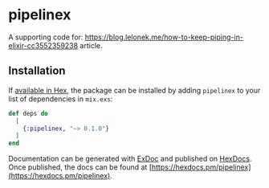 # pipelinex

A supporting code for: https://blog.lelonek.me/how-to-keep-piping-in-elixir-cc3552359238 article.

## Installation

If [available in Hex](https://hex.pm/docs/publish), the package can be installed
by adding `pipelinex` to your list of dependencies in `mix.exs`:

```elixir
def deps do
  [
    {:pipelinex, "~> 0.1.0"}
  ]
end
```

Documentation can be generated with [ExDoc](https://github.com/elixir-lang/ex_doc)
and published on [HexDocs](https://hexdocs.pm). Once published, the docs can
be found at [https://hexdocs.pm/pipelinex](https://hexdocs.pm/pipelinex).
